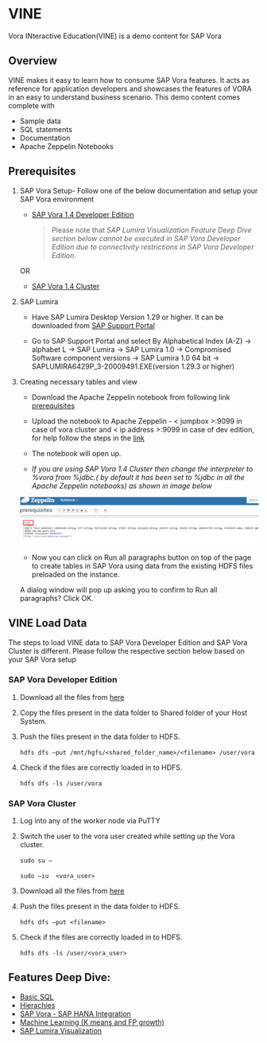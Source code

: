 VINE
===============
Vora INteractive Education(VINE) is a demo content for SAP Vora

## Overview

VINE makes it easy to learn how to consume SAP Vora features. It acts as reference for application developers and showcases the features of VORA in an easy to understand business scenario. This demo content comes complete with  
- Sample data
- SQL statements
- Documentation
- Apache Zeppelin Notebooks



## Prerequisites

1. SAP Vora Setup- Follow one of the below documentation and setup your SAP Vora environment
   - [SAP Vora 1.4 Developer Edition](https://www.sap.com/developer/how-tos/2017/02/vora-ova-install.html) 
       > Please note that *SAP Lumira Visualization Feature Deep Dive section below cannot be executed in SAP Vora Developer Edition
       > due to connectivity restrictions in SAP Vora Developer Edition*.  
       
    OR
    
    - [SAP Vora 1.4  Cluster](https://help.sap.com/http.svc/rc/f09ec811fe634f588647c342cac84c38/1.4/en-US/SAP_Vora_Installation_Admin_Guide_1.4_en.pdf)  
  
    
2. SAP Lumira
   - Have SAP Lumira Desktop Version 1.29 or higher. It can be downloaded from [SAP Support Portal](https://launchpad.support.sap.com/#/softwarecenter)
   
   - Go to SAP Support Portal and select By Alphabetical Index (A-Z) -> alphabet L -> SAP Lumira -> SAP Lumira 1.0 -> Compromised Software component versions -> SAP Lumira 1.0 64 bit -> SAPLUMIRA6429P_3-20009491.EXE(version 1.29.3 or higher)
   

3. Creating necessary tables and view
    - Download the Apache Zeppelin notebook from following link [prerequisites](./zeppelin_notebooks/prerequisites.json)

    - Upload the notebook to Apache Zeppelin - < jumpbox >:9099 in case of vora cluster and < ip address >:9099 in case of dev edition, 
      for help follow the steps in the [link](https://zeppelin.apache.org/docs/0.6.0/quickstart/explorezeppelinui.html)

    - The notebook will open up. 
    
    - *If you are using SAP Vora 1.4 Cluster then change the interpreter to %vora from %jdbc.( by default it has been set to %jdbc   in all the Apache Zeppelin notebooks) as shown in image below*
    
    ![Alt text](./documentation/basic_sql/images/interpreter.png "Optional title")
    - Now you can click on Run all paragraphs button on top of the page to create tables in SAP Vora using data from the existing             HDFS files preloaded on the instance. 

    A dialog window will pop up asking you to confirm to Run all paragraphs? Click OK. 
      
      
## VINE Load Data

The steps to load VINE data to SAP Vora Developer Edition and SAP Vora Cluster is different. Please follow the respective section below based on your SAP Vora setup

### SAP Vora Developer Edition

   1. Download all the files from [here](../../archive/master.zip)
   
   2. Copy the files present in the data folder to Shared folder of your Host System.
   
   3. Push the files present in the data folder to HDFS.
    
      `hdfs dfs –put /mnt/hgfs/<shared_folder_name>/<filename> /user/vora`
    	
   4. Check if the files are correctly loaded in to HDFS.
    
      `hdfs dfs -ls /user/vora`


### SAP Vora Cluster

   1. Log into any of the worker node via PuTTY
    
   2. Switch the user to the vora user created while setting up the Vora cluster.
    
      `sudo su –`

      `sudo –iu  <vora_user>`
        	
   3. Download all the files from [here](../../archive/master.zip)
    
   4. Push the files present in the data folder to HDFS.
    
      `hdfs dfs –put <filename>`
    	
   5. Check if the files are correctly loaded in to HDFS.
    
      `hdfs dfs -ls /user/<vora_user>`
    

## Features Deep Dive:

 - [Basic SQL](./documentation/basic_sql/README.md)
 - [Hierachies](./documentation/hierarchies/README.md) 
 - [SAP Vora - SAP HANA Integration](./documentation/vora_hana_integration/README.md)
 - [Machine Learning (K means and FP growth)](./documentation/machine_learning/README.md)
 - [SAP Lumira Visualization](./documentation/lumira/README.md)

